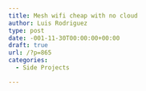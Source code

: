 ```yaml
---
title: Mesh wifi cheap with no cloud
author: Luis Rodriguez
type: post
date: -001-11-30T00:00:00+00:00
draft: true
url: /?p=865
categories:
  - Side Projects

---
```


